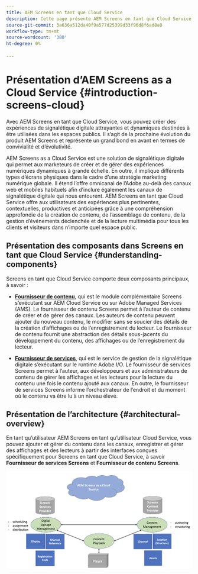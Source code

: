 ```yaml
---
title: AEM Screens en tant que Cloud Service
description: Cette page présente AEM Screens en tant que Cloud Service.
source-git-commit: 3a636a512da40f9a577d25399d33f96d8f6ad8a0
workflow-type: tm+mt
source-wordcount: '380'
ht-degree: 0%

---
```



# Présentation d’AEM Screens as a Cloud Service {#introduction-screens-cloud}

Avec AEM Screens en tant que Cloud Service, vous pouvez créer des expériences de signalétique digitale attrayantes et dynamiques destinées à être utilisées dans les espaces publics. Il s’agit de la prochaine évolution du produit AEM Screens et représente un grand bond en avant en termes de convivialité et d’évolutivité.

AEM Screens as a Cloud Service est une solution de signalétique digitale qui permet aux marketeurs de créer et de gérer des expériences numériques dynamiques à grande échelle. En outre, il implique différents types d’écrans physiques dans le cadre d’une stratégie marketing numérique globale. Il étend l’offre omnicanal de l’Adobe au-delà des canaux web et mobiles habituels afin d’inclure également les canaux de signalétique digitale qui nous entourent. AEM Screens en tant que Cloud Service offre aux utilisateurs des expériences plus pertinentes, contextuelles, productives et anticipées grâce à une compréhension approfondie de la création de contenu, de l’assemblage de contenu, de la gestion d’événements déclenchée et de la lecture multimédia pour tous les clients et visiteurs dans n’importe quel espace public.

## Présentation des composants dans Screens en tant que Cloud Service {#understanding-components}

Screens en tant que Cloud Service comporte deux composants principaux, à savoir :

* **[Fournisseur de contenu](https://experienceleague.adobe.com/docs/experience-manager-cloud-service/screens-as-cloud-service/configure-screens-cloud/using-screens-content-provider.html?lang=en)**, qui est le module complémentaire Screens s’exécutant sur AEM Cloud Service ou sur Adobe Managed Services (AMS). Le fournisseur de contenu Screens permet à l’auteur de contenu de créer et de gérer des canaux. Les auteurs de contenu peuvent ajouter du nouveau contenu, le modifier sans se soucier des détails de la création d’affichages ou de l’enregistrement du lecteur. Le fournisseur de contenu fournit une abstraction des détails sous-jacents du développement du contenu, des affichages ou de l’enregistrement du lecteur.

* **[Fournisseur de services](https://experienceleague.adobe.com/docs/experience-manager-cloud-service/screens-as-cloud-service/configure-screens-cloud/navigating-to-screens-services-provider.html?lang=en)**, qui est le service de gestion de la signalétique digitale s’exécutant sur le runtime Adobe I/O. Le fournisseur de services Screens permet à l’auteur, aux développeurs et aux administrateurs de contenu de gérer les affichages et les lecteurs pour la lecture du contenu une fois le contenu ajouté aux canaux. En outre, le fournisseur de services Screens informe l’orchestrateur de l’endroit et du moment où le contenu va être lu à un niveau élevé.


## Présentation de l’architecture {#architectural-overview}

En tant qu’utilisateur AEM Screens en tant qu’utilisateur Cloud Service, vous pouvez ajouter et gérer du contenu dans les canaux, enregistrer et gérer des affichages et des lecteurs à partir des interfaces conçues spécifiquement pour Screens en tant que Cloud Service, à savoir **Fournisseur de services Screens** et **Fournisseur de contenu Screens**.

![image](/help/screens-cloud/assets/architecture-screenscloud.png)

